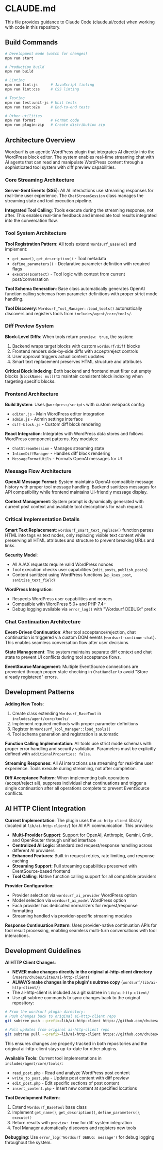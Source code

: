 # CLAUDE.md

This file provides guidance to Claude Code (claude.ai/code) when working with code in this repository.

## Build Commands

```bash
# Development mode (watch for changes)
npm run start

# Production build
npm run build

# Linting
npm run lint:js      # JavaScript linting
npm run lint:css     # CSS linting

# Testing
npm run test:unit-js # Unit tests
npm run test:e2e     # End-to-end tests

# Other utilities
npm run format       # Format code
npm run plugin-zip   # Create distribution zip
```

## Architecture Overview

Wordsurf is an agentic WordPress plugin that integrates AI directly into the WordPress block editor. The system enables real-time streaming chat with AI agents that can read and manipulate WordPress content through a sophisticated tool system with diff preview capabilities.

### Core Streaming Architecture

**Server-Sent Events (SSE)**: All AI interactions use streaming responses for real-time user experience. The `ChatStreamSession` class manages the streaming state and tool execution pipeline.

**Integrated Tool Calling**: Tools execute during the streaming response, not after. This enables real-time feedback and immediate tool results integrated into the conversation flow.

### Tool System Architecture 

**Tool Registration Pattern**: All tools extend `Wordsurf_BaseTool` and implement:
- `get_name()`, `get_description()` - Tool metadata
- `define_parameters()` - Declarative parameter definition with required flags
- `execute($context)` - Tool logic with context from current post/conversation

**Tool Schema Generation**: Base class automatically generates OpenAI function calling schemas from parameter definitions with proper strict mode handling.

**Tool Discovery**: `Wordsurf_Tool_Manager::load_tools()` automatically discovers and registers tools from `includes/agent/core/tools/`.

### Diff Preview System

**Block-Level Diffs**: When tools return `preview: true`, the system:
1. Backend wraps target blocks with custom `wordsurf/diff` blocks
2. Frontend renders side-by-side diffs with accept/reject controls
3. User approval triggers actual content updates
4. Smart text replacement preserves HTML structure and attributes

**Critical Block Indexing**: Both backend and frontend must filter out empty blocks (`blockName: null`) to maintain consistent block indexing when targeting specific blocks.

### Frontend Architecture

**Build System**: Uses `@wordpress/scripts` with custom webpack config:
- `editor.js` - Main WordPress editor integration 
- `admin.js` - Admin settings interface
- `diff-block.js` - Custom diff block rendering

**React Integration**: Integrates with WordPress data stores and follows WordPress component patterns. Key modules:
- `ChatStreamSession` - Manages streaming state
- `InlineDiffManager` - Handles diff block rendering
- `MessageFormatUtils` - Formats OpenAI messages for UI

### Message Flow Architecture

**OpenAI Message Format**: System maintains OpenAI-compatible message history with proper tool message handling. Backend sanitizes messages for API compatibility while frontend maintains UI-friendly message display.

**Context Management**: System prompt is dynamically generated with current post context and available tool descriptions for each request.

### Critical Implementation Details

**Smart Text Replacement**: `wordsurf_smart_text_replace()` function parses HTML into tags vs text nodes, only replacing visible text content while preserving all HTML attributes and structure to prevent breaking URLs and links.

**Security Model**: 
- All AJAX requests require valid WordPress nonces
- Tool execution checks user capabilities (`edit_posts`, `publish_posts`) 
- Content sanitized using WordPress functions (`wp_kses_post`, `sanitize_text_field`)

**WordPress Integration**:
- Respects WordPress user capabilities and nonces
- Compatible with WordPress 5.0+ and PHP 7.4+
- Debug logging available via `error_log()` with "Wordsurf DEBUG:" prefix

### Chat Continuation Architecture

**Event-Driven Continuation**: After tool acceptance/rejection, chat continuation is triggered via custom DOM events (`wordsurf-continue-chat`). This enables seamless conversation flow after user decisions.

**State Management**: The system maintains separate diff context and chat state to prevent UI conflicts during tool acceptance flows.

**EventSource Management**: Multiple EventSource connections are prevented through proper state checking in `ChatHandler` to avoid "Store already registered" errors.

## Development Patterns

**Adding New Tools**:
1. Create class extending `Wordsurf_BaseTool` in `includes/agent/core/tools/`
2. Implement required methods with proper parameter definitions
3. Register in `Wordsurf_Tool_Manager::load_tools()`
4. Tool schema generation and registration is automatic

**Function Calling Implementation**: All tools use strict mode schemas with proper error handling and security validation. Parameters must be explicitly defined with `additionalProperties: false`.

**Streaming Responses**: All AI interactions use streaming for real-time user experience. Tools execute during streaming, not after completion.

**Diff Acceptance Pattern**: When implementing bulk operations (accept/reject all), suppress individual chat continuations and trigger a single continuation after all operations complete to prevent EventSource conflicts.

## AI HTTP Client Integration

**Current Implementation**: The plugin uses the `ai-http-client` library (located at `lib/ai-http-client/`) for AI API communication. This provides:

- **Multi-Provider Support**: Support for OpenAI, Anthropic, Gemini, Grok, and OpenRouter through unified interface
- **Centralized AI Logic**: Standardized request/response handling across different AI providers
- **Enhanced Features**: Built-in request retries, rate limiting, and response caching
- **Streaming Support**: Full streaming capabilities preserved with EventSource-based frontend
- **Tool Calling**: Native function calling support for all compatible providers

**Provider Configuration**:
- Provider selection via `wordsurf_ai_provider` WordPress option
- Model selection via `wordsurf_ai_model` WordPress option  
- Each provider has dedicated normalizers for request/response formatting
- Streaming handled via provider-specific streaming modules

**Response Continuation Pattern**: Uses provider-native continuation APIs for tool result processing, enabling seamless multi-turn conversations with tool interactions.

## Development Guidelines

**AI HTTP Client Changes**: 
- **NEVER make changes directly in the original ai-http-client directory** (`/Users/chubes/Sites/ai-http-client`)
- **ALWAYS make changes in the plugin's subtree copy** (`wordsurf/lib/ai-http-client/`)
- The ai-http-client is included as a git subtree in `lib/ai-http-client/`
- Use git subtree commands to sync changes back to the original repository:

```bash
# From the wordsurf plugin directory:
# Push changes back to original ai-http-client repo
git subtree push --prefix=lib/ai-http-client https://github.com/chubes4/ai-http-client.git main

# Pull updates from original ai-http-client repo
git subtree pull --prefix=lib/ai-http-client https://github.com/chubes4/ai-http-client.git main --squash
```

This ensures changes are properly tracked in both repositories and the original ai-http-client stays up-to-date for other plugins.

**Available Tools**: Current tool implementations in `includes/agent/core/tools/`:
- `read_post.php` - Read and analyze WordPress post content
- `write_to_post.php` - Update post content with diff preview
- `edit_post.php` - Edit specific sections of post content
- `insert_content.php` - Insert new content at specified locations

**Tool Development Pattern**:
1. Extend `Wordsurf_BaseTool` base class
2. Implement `get_name()`, `get_description()`, `define_parameters()`, `execute()`
3. Return results with `preview: true` for diff system integration
4. Tool Manager automatically discovers and registers new tools

**Debugging**: Use `error_log('Wordsurf DEBUG: message')` for debug logging throughout the system.